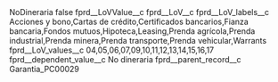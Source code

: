<?xml version="1.0" encoding="UTF-8"?>
<CustomMetadata xmlns="http://soap.sforce.com/2006/04/metadata" xmlns:xsi="http://www.w3.org/2001/XMLSchema-instance" xmlns:xsd="http://www.w3.org/2001/XMLSchema">
    <label>NoDineraria</label>
    <protected>false</protected>
    <values>
        <field>fprd__LoVValue__c</field>
        <value xsi:nil="true"/>
    </values>
    <values>
        <field>fprd__LoV__c</field>
        <value xsi:nil="true"/>
    </values>
    <values>
        <field>fprd__LoV_labels__c</field>
        <value xsi:type="xsd:string">Acciones y bono,Cartas de crédito,Certificados bancarios,Fianza bancaria,Fondos mutuos,Hipoteca,Leasing,Prenda agrícola,Prenda industrial,Prenda minera,Prenda transporte,Prenda vehicular,Warrants</value>
    </values>
    <values>
        <field>fprd__LoV_values__c</field>
        <value xsi:type="xsd:string">04,05,06,07,09,10,11,12,13,14,15,16,17</value>
    </values>
    <values>
        <field>fprd__dependent_value__c</field>
        <value xsi:type="xsd:string">No dineraria</value>
    </values>
    <values>
        <field>fprd__parent_record__c</field>
        <value xsi:type="xsd:string">Garantia_PC00029</value>
    </values>
</CustomMetadata>
